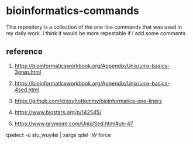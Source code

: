 # bioinformatics-commands

This repository is a collection of the one line commands that was used in my daily work. I think it would be more repeatable if I add some comments.

## reference

1. https://bioinformaticsworkbook.org/Appendix/Unix/unix-basics-3grep.html

2. https://bioinformaticsworkbook.org/Appendix/Unix/unix-basics-4sed.html

3. https://github.com/crazyhottommy/bioinformatics-one-liners

4. https://www.biostars.org/p/142545/

5. https://www.grymoire.com/Unix/Sed.html#uh-47


qselect -u stu_wuyilei | xargs qdel -W force

